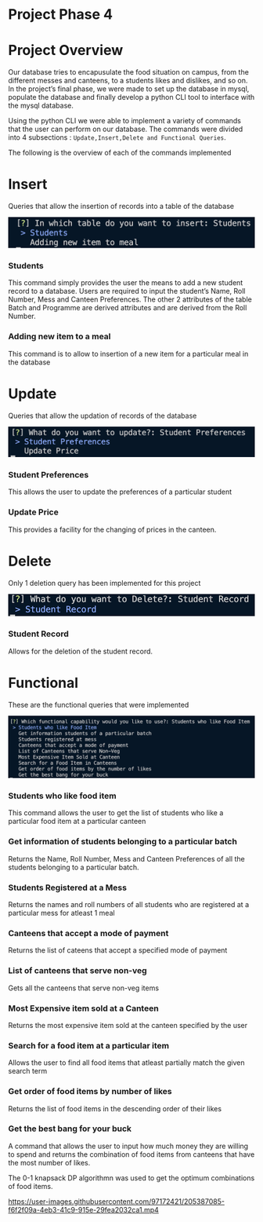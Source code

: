 # Project Phase 4

# Project Overview

Our database tries to encapusulate the food situation on campus, from the different messes and canteens, to a students likes and dislikes, and so on. In the project’s final phase, we were made to set up the database in mysql, populate the database and finally develop a python CLI tool to interface with the mysql database. 

Using the python CLI we were able to implement a variety of commands that the user can perform on our database. The commands were divided into 4 subsections : `Update,Insert,Delete and Functional Queries`. 

The following is the overview of each of the commands implemented

# Insert

Queries that allow the insertion of records into a table of the database

![insert.png](media/insert.png)

### Students

This command simply provides the user the means to add a new student record to a database. Users are required to input the student’s Name, Roll Number, Mess and Canteen Preferences. The other 2 attributes of the table Batch and Programme are derived attributes and are derived from the Roll Number.

### Adding new item to a meal

This command is to allow to insertion of a new item for a particular meal in the database

# Update

Queries that allow the updation of records of the database

![update.png](media/update.png)

### Student Preferences

This allows the user to update the preferences of a particular student

### Update Price

This provides a facility for the changing of prices in the canteen.

# Delete

Only 1 deletion query has been implemented for this project

![delete.png](media/delete.png)

### Student Record

Allows for the deletion of the student record.

# Functional

These are the functional queries that were implemented

![fq.png](media/fq.png)

### Students who like food item

This command allows the user to get the list of students who like a particular food item at a particular canteen

### Get information of students belonging to a particular batch

Returns the Name, Roll Number, Mess and Canteen Preferences of all the students belonging to a particular batch.

### Students Registered at a Mess

Returns the names and roll numbers of all students who are registered at a particular mess for atleast 1 meal

### Canteens that accept a mode of payment

Returns the list of cateens that accept a specified mode of payment

### List of canteens that serve non-veg

Gets all the canteens that serve non-veg items

### Most Expensive item sold at a Canteen

Returns the most expensive item sold at the canteen specified by the user

### Search for a food item at a particular item

Allows the user to find all food items that atleast partially match the given search term

### Get order of food items by number of likes

Returns the list of food items in the descending order of their likes

### Get the best bang for your buck

A command that allows the user to input how much money they are willing to spend and returns the combination of food items from canteens that have the most number of likes.

The 0-1 knapsack DP algorithmn was used to get the optimum combinations of food items.



https://user-images.githubusercontent.com/97172421/205387085-f6f2f09a-4eb3-41c9-915e-29fea2032ca1.mp4



